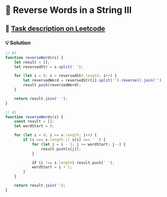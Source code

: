 # 📝 Reverse Words in a String III

## 🔗 [Task description on Leetcode](https://leetcode.com/problems/reverse-words-in-a-string-iii/description/?envType=problem-list-v2&envId=two-pointers)

### 💡 Solution

```js
// #1
function reverseWords(s) {
	let result = [];
	let reversedStr = s.split(' ');

	for (let i = 0; i < reversedStr.length; i++) {
		let reversedWord = reversedStr[i].split('').reverse().join('');
		result.push(reversedWord);
	}

	return result.join(' ');
}

// #2
function reverseWords(s) {
	const result = [];
	let wordStart = 0;

	for (let i = 0; i <= s.length; i++) {
		if (i === s.length || s[i] === ' ') {
			for (let j = i - 1; j >= wordStart; j--) {
				result.push(s[j]);
			}

			if (i !== s.length) result.push(' ');
			wordStart = i + 1;
		}
	}

	return result.join('');
}
```
